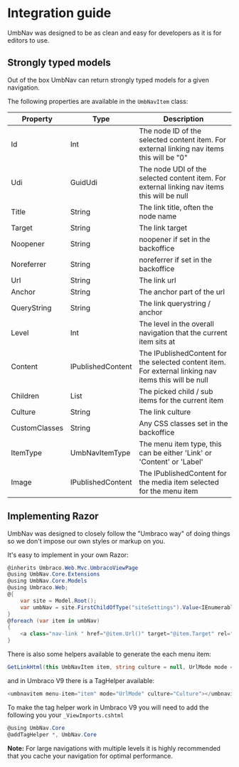 # Integration guide

UmbNav was designed to be as clean and easy for developers as it is for editors to use.

## Strongly typed models

Out of the box UmbNav can return strongly typed models for a given navigation.

The following properties are available in the `UmbNavItem` class:

| Property          | Type              | Description |
|-------------------|-------------------|-------------|
| Id                | Int               | The node ID of the selected content item. For external linking nav items this will be "0" |
| Udi               | GuidUdi           | The node UDI of the selected content item. For external linking nav items this will be null |
| Title             | String            | The link title, often the node name |
| Target            | String            | The link target |
| Noopener          | String          	| noopener if set in the backoffice |
| Noreferrer        | String         	| noreferrer  if set in the backoffice |
| Url               | String            | The link url |
| Anchor            | String            | The anchor part of the url |
| QueryString       | String            | The link querystring / anchor |
| Level             | Int               | The level in the overall navigation that the current item sits at |
| Content           | IPublishedContent | The IPublishedContent for the selected content item. For external linking nav items this will be null |
| Children          | List              | The picked child / sub items for the current item |
| Culture           | String            | The link culture
| CustomClasses     | String            | Any CSS classes set in the backoffice
| ItemType     		| UmbNavItemType    | The menu item type, this can be either 'Link' or 'Content' or 'Label' |
| Image     		| IPublishedContent | The IPublishedContent for the media item selected for the menu item |

## Implementing Razor

UmbNav was designed to closely follow the "Umbraco way" of doing things so we don't impose our own styles or markup on you.

It's easy to implement in your own Razor:

```csharp
@inherits Umbraco.Web.Mvc.UmbracoViewPage
@using UmbNav.Core.Extensions
@using UmbNav.Core.Models
@using Umbraco.Web;
@{
    var site = Model.Root();
    var umbNav = site.FirstChildOfType("siteSettings").Value<IEnumerable<UmbNavItem>>("umbNavPE");
}
@foreach (var item in umbNav)
{
    <a class="nav-link " href="@item.Url()" target="@item.Target" rel="@item.Noopener @item.Noreferrer">@item.Title</a>
}
```

There is also some helpers available to generate the each menu item:

 ```csharp
 GetLinkHtml(this UmbNavItem item, string culture = null, UrlMode mode = UrlMode.Default, object htmlAttributes = null)
 ```

and in Umbraco V9 there is a TagHelper available:

```csharp
<umbnavitem menu-item="item" mode="UrlMode" culture="Culture"></umbnavitem>
```
To make the tag helper work in Umbraco V9 you will need to add the following you your `_ViewImports.cshtml`

```csharp
@using UmbNav.Core
@addTagHelper *, UmbNav.Core
```

**Note:** For large navigations with multiple levels it is highly recommended that you cache your navigation for optimal performance.
